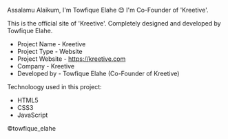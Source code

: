 Assalamu Alaikum, I'm Towfique Elahe 😊 I'm Co-Founder of 'Kreetive'.

This is the official site of 'Kreetive'. Completely designed and developed by Towfique Elahe.

  - Project Name    - Kreetive
  - Project Type    - Website
  - Project Website - https://kreetive.com
  - Company         - Kreetive
  - Developed by    - Towfique Elahe (Co-Founder of Kreetive)

Technoloogy used in this project:
  - HTML5
  - CSS3
  - JavaScript

©️towfique_elahe
